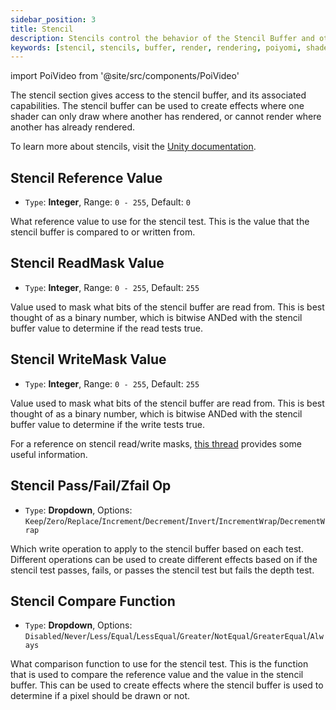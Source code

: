 ```yaml
---
sidebar_position: 3
title: Stencil
description: Stencils control the behavior of the Stencil Buffer and other associated capabilities. It is used to create effects where one shader can only draw where another has rendered, or cannot render where another has already rendered.
keywords: [stencil, stencils, buffer, render, rendering, poiyomi, shader]
---
```

import PoiVideo from '@site/src/components/PoiVideo'

The stencil section gives access to the stencil buffer, and its associated capabilities. The stencil buffer can be used to create effects where one shader can only draw where another has rendered, or cannot render where another has already rendered.

To learn more about stencils, visit the [Unity documentation](https://docs.unity3d.com/Manual/SL-Stencil.html).

## Stencil Reference Value

- `Type`: **Integer**, Range: `0 - 255`, Default: `0`

What reference value to use for the stencil test. This is the value that the stencil buffer is compared to or written from.

## Stencil ReadMask Value

- `Type`: **Integer**, Range: `0 - 255`, Default: `255`

Value used to mask what bits of the stencil buffer are read from. This is best thought of as a binary number, which is bitwise ANDed with the stencil buffer value to determine if the read tests true.

## Stencil WriteMask Value

- `Type`: **Integer**, Range: `0 - 255`, Default: `255`

Value used to mask what bits of the stencil buffer are read from. This is best thought of as a binary number, which is bitwise ANDed with the stencil buffer value to determine if the write tests true.

For a reference on stencil read/write masks, [this thread](https://old.reddit.com/r/Unity3D/comments/mz7b4h/what_does_stencil_readmask_writemask_do/gw06pie/) provides some useful information.

## Stencil Pass/Fail/Zfail Op

- `Type`: **Dropdown**, Options: `Keep`/`Zero`/`Replace`/`Increment`/`Decrement`/`Invert`/`IncrementWrap`/`DecrementWrap`

Which write operation to apply to the stencil buffer based on each test. Different operations can be used to create different effects based on if the stencil test passes, fails, or passes the stencil test but fails the depth test.

## Stencil Compare Function

- `Type`: **Dropdown**, Options: `Disabled`/`Never`/`Less`/`Equal`/`LessEqual`/`Greater`/`NotEqual`/`GreaterEqual`/`Always`

What comparison function to use for the stencil test. This is the function that is used to compare the reference value and the value in the stencil buffer. This can be used to create effects where the stencil buffer is used to determine if a pixel should be drawn or not.
